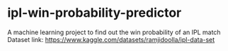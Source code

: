 # ipl-win-probability-predictor
A machine learning project to find out the win probability of an IPL match
Dataset link:
https://www.kaggle.com/datasets/ramjidoolla/ipl-data-set

